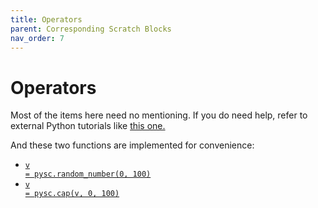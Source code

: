 ```yaml
---
title: Operators
parent: Corresponding Scratch Blocks
nav_order: 7
---
```


# Operators
Most of the items here need no mentioning. If you do need help, refer to external Python tutorials like <a target="_blank" href="https://www.w3schools.com/python/python_operators.asp">this one.</a> 

And these two functions are implemented for convenience: 
- <a target="_blank" href="../../pdoc/pyscratch/helper.html#random_number"><code>v = pysc.random_number(0, 100)</code></a> 
- <a target="_blank" href="../../pdoc/pyscratch/helper.html#cap"><code>v = pysc.cap(v, 0, 100)</code></a> 

